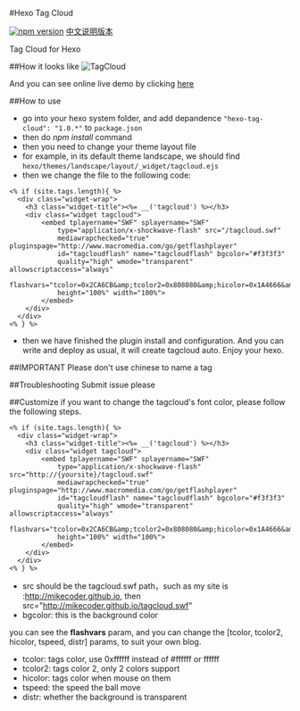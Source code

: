 #Hexo Tag Cloud

[![npm version](https://badge.fury.io/js/hexo-tag-cloud.svg)](https://badge.fury.io/js/hexo-tag-cloud)
[中文说明版本](https://github.com/MikeCoder/hexo-tag-cloud/blob/master/README.ZH.md)

Tag Cloud for Hexo

##How it looks like
![TagCloud](http://chuantu.biz/t2/33/1458566883x1822613129.png)

And you can see online live demo by clicking [here](http://mikecoder.github.io)

##How to use
+ go into your hexo system folder, and add depandence `"hexo-tag-cloud": "1.0.*"` to `package.json`
+ then do *npm install* command
+ then you need to change your theme layout file
+ for example, in its default theme landscape, we should find `hexo/themes/landscape/layout/_widget/tagcloud.ejs`
+ then we change the file to the following code:
```
<% if (site.tags.length){ %>
  <div class="widget-wrap">
    <h3 class="widget-title"><%= __('tagcloud') %></h3>
    <div class="widget tagcloud">
        <embed tplayername="SWF" splayername="SWF"
            type="application/x-shockwave-flash" src="/tagcloud.swf"
            mediawrapchecked="true" pluginspage="http://www.macromedia.com/go/getflashplayer"
            id="tagcloudflash" name="tagcloudflash" bgcolor="#f3f3f3"
            quality="high" wmode="transparent" allowscriptaccess="always"
            flashvars="tcolor=0x2CA6CB&amp;tcolor2=0x808080&amp;hicolor=0x1A4666&amp;tspeed=100&amp;distr=true"
            height="100%" width="100%">
        </embed>
    </div>
  </div>
<% } %>
```
+ then we have finished the plugin install and configuration. And you can write and deploy as usual, it will create tagcloud auto. Enjoy your hexo.

##IMPORTANT
Please don't use chinese to name a tag

##Troubleshooting
Submit issue please

##Customize
if you want to change the tagcloud's font color, please follow the following steps.
```
<% if (site.tags.length){ %>
  <div class="widget-wrap">
    <h3 class="widget-title"><%= __('tagcloud') %></h3>
    <div class="widget tagcloud">
        <embed tplayername="SWF" splayername="SWF"
            type="application/x-shockwave-flash" src="http://{yoursite}/tagcloud.swf"
            mediawrapchecked="true" pluginspage="http://www.macromedia.com/go/getflashplayer"
            id="tagcloudflash" name="tagcloudflash" bgcolor="#f3f3f3"
            quality="high" wmode="transparent" allowscriptaccess="always"
            flashvars="tcolor=0x2CA6CB&amp;tcolor2=0x808080&amp;hicolor=0x1A4666&amp;tspeed=100&amp;distr=true"
            height="100%" width="100%">
        </embed>
    </div>
  </div>
<% } %>
```
+ src should be the tagcloud.swf path，such as my site is :http://mikecoder.github.io, then src="http://mikecoder.github.io/tagcloud.swf"
+ bgcolor: this is the background color

you can see the **flashvars** param, and you can change the [tcolor, tcolor2, hicolor, tspeed, distr] params, to suit your own blog.
+ tcolor: tags color, use 0xffffff instead of #ffffff or ffffff
+ tcolor2: tags color 2, only 2 colors support
+ hicolor: tags color when mouse on them
+ tspeed: the speed the ball move
+ distr: whether the background is transparent

